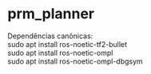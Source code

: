 # prm_planner
Dependências canônicas:<br />
sudo apt install ros-noetic-tf2-bullet<br />
sudo apt install ros-noetic-ompl<br />
sudo apt install ros-noetic-ompl-dbgsym

